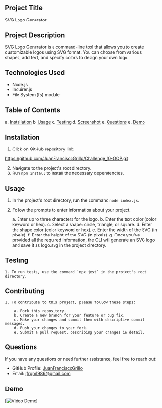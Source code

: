## Project Title 

SVG Logo Generator

## Project Description

SVG Logo Generator is a command-line tool that allows you to create customizable logos using SVG format. You can choose from various shapes, add text, and specify colors to design your own logo.

## Technologies Used

- Node.js
- Inquirer.js
- File System (fs) module

## Table of Contents

a. [Installation](#installation)
b. [Usage](#usage)
c. [Testing](#testing)
d. [Screenshot](#contributing)
e. [Questions](#questions)
e. [Demo](#demo)

## Installation
1. Click on GitHub repository link:		

https://github.com/JuanFranciscoGrillo/Challenge_10-OOP.git

2. Navigate to the project's root directory.
3. Run `npm install` to install the necessary dependencies.

## Usage
1. In the project's root directory, run the command `node index.js`.
2. Follow the prompts to enter information about your project.

    a. Enter up to three characters for the logo.
    b. Enter the text color (color keyword or hex).
    c. Select a shape: circle, triangle, or square.
    d. Enter the shape color (color keyword or hex).
    e. Enter the width of the SVG (in pixels).
    f. Enter the height of the SVG (in pixels).
    g. Once you've provided all the required information, the CLI will generate an SVG logo and save it as logo.svg in the project directory.

## Testing

    1. To run tests, use the command `npx jest` in the project's root directory.

## Contributing

    1. To contribute to this project, please follow these steps:
        
        a. Fork this repository.
        b. Create a new branch for your feature or bug fix.
        c. Make your changes and commit them with descriptive commit messages.
        d. Push your changes to your fork.
        e. Submit a pull request, describing your changes in detail.

## Questions
If you have any questions or need further assistance, feel free to reach out:
- GitHub Profile: [JuanFranciscoGrillo](https://github.com/JuanFranciscoGrillo)
- Email: jfrgm1986@gmail.com

## Demo
[![Video Demo](https://www.youtube.com/watch?v=WN2YFvABzHI)]




